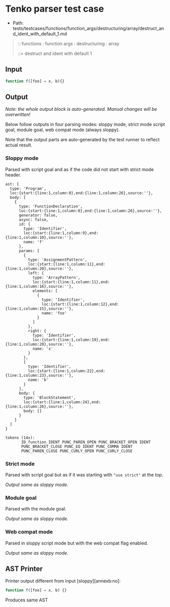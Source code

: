 # Tenko parser test case

- Path: tests/testcases/functions/function_args/destructuring/array/destruct_and_ident_with_default_1.md

> :: functions : function args : destructuring : array
>
> ::> destruct and ident with default 1

## Input

`````js
function f([foo] = x, b){}
`````

## Output

_Note: the whole output block is auto-generated. Manual changes will be overwritten!_

Below follow outputs in four parsing modes: sloppy mode, strict mode script goal, module goal, web compat mode (always sloppy).

Note that the output parts are auto-generated by the test runner to reflect actual result.

### Sloppy mode

Parsed with script goal and as if the code did not start with strict mode header.

`````
ast: {
  type: 'Program',
  loc:{start:{line:1,column:0},end:{line:1,column:26},source:''},
  body: [
    {
      type: 'FunctionDeclaration',
      loc:{start:{line:1,column:0},end:{line:1,column:26},source:''},
      generator: false,
      async: false,
      id: {
        type: 'Identifier',
        loc:{start:{line:1,column:9},end:{line:1,column:10},source:''},
        name: 'f'
      },
      params: [
        {
          type: 'AssignmentPattern',
          loc:{start:{line:1,column:11},end:{line:1,column:20},source:''},
          left: {
            type: 'ArrayPattern',
            loc:{start:{line:1,column:11},end:{line:1,column:16},source:''},
            elements: [
              {
                type: 'Identifier',
                loc:{start:{line:1,column:12},end:{line:1,column:15},source:''},
                name: 'foo'
              }
            ]
          },
          right: {
            type: 'Identifier',
            loc:{start:{line:1,column:19},end:{line:1,column:20},source:''},
            name: 'x'
          }
        },
        {
          type: 'Identifier',
          loc:{start:{line:1,column:22},end:{line:1,column:23},source:''},
          name: 'b'
        }
      ],
      body: {
        type: 'BlockStatement',
        loc:{start:{line:1,column:24},end:{line:1,column:26},source:''},
        body: []
      }
    }
  ]
}

tokens (14x):
       ID_function IDENT PUNC_PAREN_OPEN PUNC_BRACKET_OPEN IDENT
       PUNC_BRACKET_CLOSE PUNC_EQ IDENT PUNC_COMMA IDENT
       PUNC_PAREN_CLOSE PUNC_CURLY_OPEN PUNC_CURLY_CLOSE
`````

### Strict mode

Parsed with script goal but as if it was starting with `"use strict"` at the top.

_Output same as sloppy mode._

### Module goal

Parsed with the module goal.

_Output same as sloppy mode._

### Web compat mode

Parsed in sloppy script mode but with the web compat flag enabled.

_Output same as sloppy mode._

## AST Printer

Printer output different from input [sloppy][annexb:no]:

````js
function f([foo] = x, b) {}
````

Produces same AST
